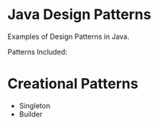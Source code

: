 # Java Design Patterns

Examples of Design Patterns in Java.

Patterns Included:

# Creational Patterns

* Singleton
* Builder

